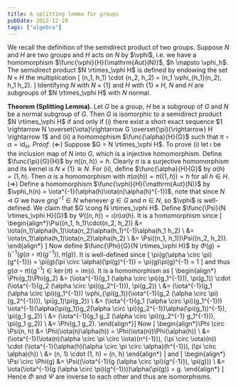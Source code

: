 ```yaml
---
title: A splitting lemma for groups
pubDate: 2012-12-19
tags: ["algebra"]
---
```


We recall the definition of the semidirect product of two groups. Suppose $N$ and $H$ are two groups and $H$ acts on $N$ by $\vphi$, i.e. we have a homomorphism $\func{\vphi}{H}{\mathrm{Aut}(N)}$, $h \mapsto \vphi_h$. The semidirect product $N \rtimes_\vphi H$ is defined by endowing the set $N \times H$ the multiplication \[ (n_1, h_1) \cdot (n_2, h_2) = (n_1 \vphi_{h_1}(n_2), h_1 h_2). \] Identifying $N$ with $N \times \{1\}$ and $H$ with $\{1\} \times H$, $N$ and $H$ are subgroups of $N \rtimes_\vphi H$ with $N$ normal.

**Theorem (Splitting Lemma).** Let $G$ be a group, $H$ be a subgroup of $G$ and $N$ be a normal subgroup of $G$. Then $G$ is isomorphic to a semidirect product $N \rtimes_\vphi H$ if and only if
(i) there exist a short exact sequence $1 \rightarrow N \overset{\iota}\rightarrow G \overset{\pi}{\rightarrow} H \rightarrow 1$ and
(ii) a homomophism $\func{\alpha}{H}{G}$ such that $\pi \circ \alpha = \mathrm{id}_H$.
_Proof:_ $(\Leftarrow)$ Suppose $G = N \rtimes_\vphi H$. To prove (i) let $\iota$ be the inclusion map of $N$ into $G$, which is a injective homomorphism. Define $\func{\pi}{G}{H}$ by $\pi((n, h)) = h$. Clearly $\pi$ is a surjective homomorphism and its kernel is $N \times \{1\} \cong N$. For (ii), define $\func{\alpha}{H}{G}$ by $\alpha(h) = (1, h)$. Then $\alpha$ is a homomorphism with $\pi(\alpha(h)) = \pi((1, h)) = h$ for all $h \in H$.
$(\Rightarrow)$ Define a homomorphism $\func{\vphi}{H}{\mathrm{Aut}(N)}$ by $\vphi_h(n) = \iota^{-1}(\alpha(h)\iota(n)\alpha(h)^{-1})$, note that since $N \lhd G$ we have $gng^{-1} \in N$ whenever $g \in G$ and $n \in N$, so $\vphi$ is well-defined. We claim that $G \cong N \rtimes_\vphi H$. Define $\func{\Psi}{N \rtimes_\vphi H}{G}$ by $\Psi((n, h)) = \iota(n)\alpha(h)$. It is a homomorphism since \[ \begin{align*}\Psi((n_1, h_1)\cdot(n_2, h_2)) &= \iota(n_1)\alpha(h_1)\iota(n_2)\alpha(h_1)^{-1}\alpha(h_1 h_2) \\
&=  \iota(n_1)\alpha(h_1)\iota(n_2)\alpha(h_2) \\
&= \Psi((n_1, h_1))\Psi((n_2, h_2)). \end{align*} \] Now define $\func{\Phi}{G}{N \rtimes_\vphi H}$ by $\Phi(g) = (\iota^{-1}(g (\alpha \circ \pi)(g^{-1})), \pi(g))$. It is well-defined since \[ \pi(g(\alpha \circ \pi)(g^{-1})) = \pi(g)(\pi \circ \alpha)(\pi(g)^{-1}) = \pi(g)\pi(g)^{-1} = 1 \] and thus $g(\alpha \circ \pi)(g^{-1}) \in \ker(\pi) = \mathrm{im}(\iota)$. It is a homomorphism as
\[ \begin{align*} \Phi(g_1)\Phi(g_2) &= (\iota^{-1}(g_1 (\alpha \circ \pi)(g_1^{-1})), \pi(g_1)) \cdot  (\iota^{-1}(g_2 (\alpha \circ \pi)(g_2^{-1})), \pi(g_2)) \\
&= (\iota^{-1}(g_1 (\alpha \circ \pi)(g_1^{-1})) \vphi_{\pi(g_1)}(\iota^{-1}(g_2 (\alpha \circ \pi)(g_2^{-1}))), \pi(g_1)\pi(g_2)) \\
&= (\iota^{-1}(g_1 (\alpha \circ \pi)(g_1^{-1})) \iota^{-1}(\alpha(\pi(g_1))g_2(\alpha \circ \pi)(g_2^{-1})\alpha(\pi(g_1))^{-1}), \pi(g_1 g_2)) \\
&= (\iota^{-1}(g_1 g_2 (\alpha \circ \pi)(g_2^{-1} g_1^{-1})), \pi(g_1 g_2)) \\
&= \Phi(g_1 g_2).
\end{align*}\] Now \[ \begin{align*}\Phi \circ \Psi(n, h) &= \Phi(\iota(n)\alpha(h)) = \Phi(\iota(n))\Phi(\alpha(h)) \\
&= (\iota^{-1}(\iota(n)(\alpha \circ \pi \circ \iota)(n^{-1})), (\pi \circ \iota)(n)) \cdot (\iota^{-1}(\alpha(h)(\alpha \circ \pi \circ \alpha)(h^{-1})), (\pi \circ \alpha)(h)) \\
&= (n, 1) \cdot (1, h) = (n, h)
\end{align*} \] and \[ \begin{align*} \Psi \circ \Phi(g) &= \Psi((\iota^{-1}(g (\alpha \circ \pi)(g^{-1})), \pi(g))) \\
&= \iota(\iota^{-1}(g (\alpha \circ \pi)(g^{-1})))\alpha(\pi(g)) = g.
\end{align*} \] Hence $\Phi$ and $\Psi$ are inverse to each other and thus are isomorphisms.